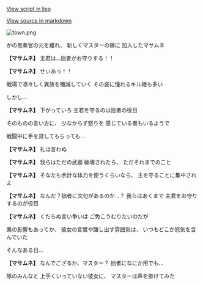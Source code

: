 [View script in lisp](../scripts/10016201.txt)

[View source in markdown](10016201.md)

![town.png](../images/backgrounds/town.png)

かの黒奏官の元を離れ、
新しくマスターの隊に
加入したマサムネ

**【マサムネ】**
主君は…拙者がお守りする！！

**【マサムネ】**
せぃあっ！！

戦場で凛々しく異族を殲滅していく
その姿に憧れるキル姫も多い

しかし…

**【マサムネ】**
下がっていろ
主君を守るのは拙者の役目

そのものの言い方に、
少なからず怒りを
感じている者もいるようで

戦闘中に手を貸してもらっても…

**【マサムネ】**
礼は言わぬ

**【マサムネ】**
我らはただの武器
破壊されたら、
ただそれまでのこと

**【マサムネ】**
そなたも余計な体力を使うくらいなら、
主を守ることに集中されよ

**【マサムネ】**
なんだ？拙者に文句があるのか…？
我らはあくまで
主君をお守りするのが役目

**【マサムネ】**
くだらぬ言い争いは
ご免こうむりたいのだが

業の影響もあってか、
彼女の言葉や醸し出す雰囲気は、
いつもどこか怒気を含んでいた

そんなある日…

**【マサムネ】**
なんでござるか、マスター？
拙者になにか用でも…

隊のみんなと
上手くいっていない彼女に、
マスターは声を掛けてみた
